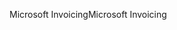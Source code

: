 <span data-ttu-id="fadda-101">Microsoft Invoicing</span><span class="sxs-lookup"><span data-stu-id="fadda-101">Microsoft Invoicing</span></span>
